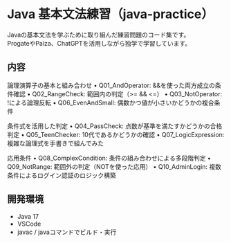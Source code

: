 # Java 基本文法練習（java-practice）

Javaの基本文法を学ぶために取り組んだ練習問題のコード集です。  
ProgateやPaiza、ChatGPTを活用しながら独学で学習しています。

## 内容

論理演算子の基本と組み合わせ
	•	Q01_AndOperator: &&を使った両方成立の条件確認
	•	Q02_RangeCheck: 範囲内の判定（>= && <=）
	•	Q03_NotOperator: !による論理反転
	•	Q06_EvenAndSmall: 偶数かつ値が小さいかどうかの複合条件

条件式を活用した判定
	•	Q04_PassCheck: 点数が基準を満たすかどうかの合格判定
	•	Q05_TeenChecker: 10代であるかどうかの確認
	•	Q07_LogicExpression: 複雑な論理式を手書きで組んでみた

応用条件
	•	Q08_ComplexCondition: 条件の組み合わせによる多段階判定
	•	Q09_NotRange: 範囲外の判定（NOTを使った応用）
	•	Q10_AdminLogin: 複数条件によるログイン認証のロジック構築

## 開発環境

- Java 17
- VSCode
- javac / javaコマンドでビルド・実行
